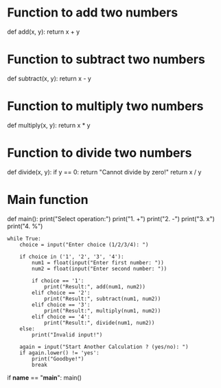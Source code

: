 # Function to add two numbers
def add(x, y):
    return x + y

# Function to subtract two numbers
def subtract(x, y):
    return x - y

# Function to multiply two numbers
def multiply(x, y):
    return x * y

# Function to divide two numbers
def divide(x, y):
    if y == 0:
        return "Cannot divide by zero!"
    return x / y

# Main function
def main():
    print("Select operation:")
    print("1. +")
    print("2. -")
    print("3. x")
    print("4. %")

    while True:
        choice = input("Enter choice (1/2/3/4): ")

        if choice in ('1', '2', '3', '4'):
            num1 = float(input("Enter first number: "))
            num2 = float(input("Enter second number: "))

            if choice == '1':
                print("Result:", add(num1, num2))
            elif choice == '2':
                print("Result:", subtract(num1, num2))
            elif choice == '3':
                print("Result:", multiply(num1, num2))
            elif choice == '4':
                print("Result:", divide(num1, num2))
        else:
            print("Invalid input!")

        again = input("Start Another Calculation ? (yes/no): ")
        if again.lower() != 'yes':
            print("Goodbye!")
            break

if __name__ == "__main__":
    main()


